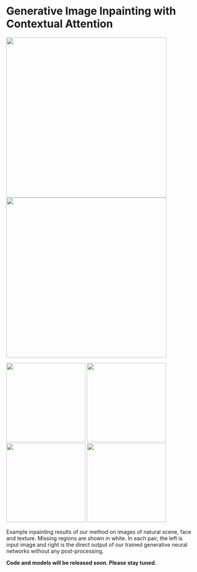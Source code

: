# Generative Image Inpainting with Contextual Attention

<img src="https://user-images.githubusercontent.com/22609465/35317673-845730e4-009d-11e8-920e-62ea0a25f776.png" width="425"/> <img src="https://user-images.githubusercontent.com/22609465/35317674-846418ea-009d-11e8-90c7-652e32cef798.png" width="425"/>

<img src="https://user-images.githubusercontent.com/22609465/35317676-8471505a-009d-11e8-8453-e0c1efd3fec4.png" width="210"/> <img src="https://user-images.githubusercontent.com/22609465/35317677-847d2876-009d-11e8-9110-e26b01f46e87.png" width="210"/>
<img src="https://user-images.githubusercontent.com/22609465/35317678-848aa3fc-009d-11e8-84a5-01be01a31fc6.png" width="210"/> <img src="https://user-images.githubusercontent.com/22609465/35317679-8496ab84-009d-11e8-945c-e1f957b04288.png" width="210"/>

Example inpainting results of our method on images of natural scene, face and texture. Missing regions are shown in white. In each pair, the left is input image and right is the direct output of our trained generative neural networks without any post-processing.

**Code and models will be released soon. Please stay tuned.**
